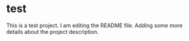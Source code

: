 # test
This is a test project.
I am editing the README file. Adding some more details about the project description.

